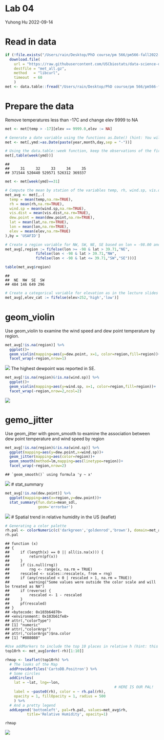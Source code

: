 Lab 04
================
Yuhong Hu
2022-09-14

# Read in data

``` r
if (!file.exists("/Users/rain/Desktop/PhD course/pm 566/pm566-fall2022-labs/lab04/met_all.gz"))
  download.file(
    url = "https://raw.githubusercontent.com/USCbiostats/data-science-data/master/02_met/met_all.gz",
    destfile = "met_all.gz",
    method   = "libcurl",
    timeout  = 60
    )
met <- data.table::fread("/Users/rain/Desktop/PhD course/pm 566/pm566-fall2022-labs/lab04/met_all.gz")
```

# Prepare the data

Remove temperatures less than -17C and change elev 9999 to NA

``` r
met <- met[temp > -17][elev == 9999.0,elev := NA]
```

``` r
# Generate a date variable using the functions as.Date() (hint: You will need the following to create a date paste(year, month, day, sep = "-")).
met <- met[,ymd:=as.Date(paste(year,month,day,sep = "-"))]
```

``` r
# Using the data.table::week function, keep the observations of the first week of the month.
met[,table(week(ymd))]
```

    ## 
    ##     31     32     33     34     35 
    ## 371544 520440 529571 526312 369337

``` r
met <- met[week(ymd)==31]

# Compute the mean by station of the variables temp, rh, wind.sp, vis.dist, dew.point, lat, lon, and elev.
met_avg <- met[,.(
  temp = mean(temp,na.rm=TRUE),
  rh = mean(rh,na.rm=TRUE),
  wind.sp = mean(wind.sp,na.rm=TRUE),
  vis.dist = mean(vis.dist,na.rm=TRUE),
  dew.point = mean(dew.point,na.rm=TRUE),
  lat = mean(lat,na.rm=TRUE),
  lon = mean(lon,na.rm=TRUE),
  elev = mean(elev,na.rm=TRUE)
),by = 'USAFID']

# Create a region variable for NW, SW, NE, SE based on lon = -98.00 and lat = 39.71 degrees
met_avg[,region := fifelse(lon >= -98 & lat > 39.71,"NE",
              fifelse(lon < -98 & lat > 39.71,"NW",
              fifelse(lon < -98 & lat <= 39.71,"SW","SE")))]

table(met_avg$region)
```

    ## 
    ##  NE  NW  SE  SW 
    ## 484 146 649 296

``` r
# Create a categorical variable for elevation as in the lecture slides
met_avg[,elev_cat := fifelse(elev>252,'high','low')]
```

# geom_violin

Use geom_violin to examine the wind speed and dew point temperature by
region.

``` r
met_avg[!is.na(region)] %>% 
  ggplot()+
  geom_violin(mapping=aes(y=dew.point, x=1, color=region,fill=region))+
  facet_wrap(~region,nrow=1)
```

![](README_files/figure-gfm/violin-dewpoint-1.png)<!-- --> The highest
dewpoint was reported in SE.

``` r
met_avg[!is.na(region)&!is.na(wind.sp)] %>% 
  ggplot()+
  geom_violin(mapping=aes(y=wind.sp, x=1, color=region,fill=region))+
  facet_wrap(~region,nrow=2,ncol=2)
```

![](README_files/figure-gfm/violin-wind.sp-1.png)<!-- -->

# gemo_jitter

Use geom_jitter with geom_smooth to examine the association between dew
point temperature and wind speed by region

``` r
met_avg[!is.na(region)&!is.na(wind.sp)] %>% 
  ggplot(mapping=aes(y=dew.point,x=wind.sp))+
  geom_jitter(mapping=aes(color=region))+
  geom_smooth(method=lm,mapping=aes(linetype=region))+
  facet_wrap(~region,nrow=2)
```

    ## `geom_smooth()` using formula 'y ~ x'

![](README_files/figure-gfm/scatterplot-dewpoint-wind.sp-1.png)<!-- -->
\# stat_summary

``` r
met_avg[!is.na(dew.point)] %>% 
  ggplot(mapping=aes(x=region,y=dew.point))+
  stat_summary(fun.data=mean_sdl,
               geom='errorbar')
```

![](README_files/figure-gfm/unnamed-chunk-2-1.png)<!-- --> \# Spatial
trend in relative humidity in the US (leaflet)

``` r
# Generating a color palette
rh.pal <- colorNumeric(c('darkgreen','goldenrod','brown'), domain=met_avg$rh)
rh.pal
```

    ## function (x) 
    ## {
    ##     if (length(x) == 0 || all(is.na(x))) {
    ##         return(pf(x))
    ##     }
    ##     if (is.null(rng)) 
    ##         rng <- range(x, na.rm = TRUE)
    ##     rescaled <- scales::rescale(x, from = rng)
    ##     if (any(rescaled < 0 | rescaled > 1, na.rm = TRUE)) 
    ##         warning("Some values were outside the color scale and will be treated as NA")
    ##     if (reverse) {
    ##         rescaled <- 1 - rescaled
    ##     }
    ##     pf(rescaled)
    ## }
    ## <bytecode: 0x103b64870>
    ## <environment: 0x103b61fe8>
    ## attr(,"colorType")
    ## [1] "numeric"
    ## attr(,"colorArgs")
    ## attr(,"colorArgs")$na.color
    ## [1] "#808080"

``` r
#Use addMarkers to include the top 10 places in relative h (hint: this will be useful rank(-rh) <= 10)
top10rh <- met_avg[order(-rh)[1:10]]

rhmap <- leaflet(top10rh) %>% 
  # The looks of the Map
  addProviderTiles('CartoDB.Positron') %>% 
  # Some circles
  addCircles(
    lat = ~lat, lng=~lon,
                                                  # HERE IS OUR PAL!
    label = ~paste0(rh), color = ~ rh.pal(rh),
    opacity = 1, fillOpacity = 1, radius = 500
    ) %>%
  # And a pretty legend
  addLegend('bottomleft', pal=rh.pal, values=met_avg$rh,
          title='Relative Humidity', opacity=1)

rhmap
```

![](README_files/figure-gfm/unnamed-chunk-4-1.png)<!-- -->
